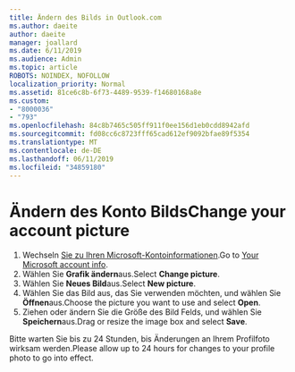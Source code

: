 ```yaml
---
title: Ändern des Bilds in Outlook.com
ms.author: daeite
author: daeite
manager: joallard
ms.date: 6/11/2019
ms.audience: Admin
ms.topic: article
ROBOTS: NOINDEX, NOFOLLOW
localization_priority: Normal
ms.assetid: 81ce6c8b-6f73-4489-9539-f14680168a8e
ms.custom:
- "8000036"
- "793"
ms.openlocfilehash: 84c8b7465c505ff911f0ee156d1eb0cdd8942afd
ms.sourcegitcommit: fd08cc6c8723fff65cad612ef9092bfae89f5354
ms.translationtype: MT
ms.contentlocale: de-DE
ms.lasthandoff: 06/11/2019
ms.locfileid: "34859180"
---
```

# <a name="change-your-account-picture"></a><span data-ttu-id="6b733-102">Ändern des Konto Bilds</span><span class="sxs-lookup"><span data-stu-id="6b733-102">Change your account picture</span></span>

1. <span data-ttu-id="6b733-103">Wechseln [Sie zu Ihren Microsoft-Kontoinformationen](https://go.microsoft.com/fwlink/p/?linkid=860841).</span><span class="sxs-lookup"><span data-stu-id="6b733-103">Go to [Your Microsoft account info](https://go.microsoft.com/fwlink/p/?linkid=860841).</span></span>
2. <span data-ttu-id="6b733-104">Wählen Sie **Grafik ändern**aus.</span><span class="sxs-lookup"><span data-stu-id="6b733-104">Select **Change picture**.</span></span>
3. <span data-ttu-id="6b733-105">Wählen Sie **Neues Bild**aus.</span><span class="sxs-lookup"><span data-stu-id="6b733-105">Select **New picture**.</span></span>
4. <span data-ttu-id="6b733-106">Wählen Sie das Bild aus, das Sie verwenden möchten, und wählen Sie **Öffnen**aus.</span><span class="sxs-lookup"><span data-stu-id="6b733-106">Choose the picture you want to use and select **Open**.</span></span>
5. <span data-ttu-id="6b733-107">Ziehen oder ändern Sie die Größe des Bild Felds, und wählen Sie **Speichern**aus.</span><span class="sxs-lookup"><span data-stu-id="6b733-107">Drag or resize the image box and select **Save**.</span></span>

<span data-ttu-id="6b733-108">Bitte warten Sie bis zu 24 Stunden, bis Änderungen an Ihrem Profilfoto wirksam werden.</span><span class="sxs-lookup"><span data-stu-id="6b733-108">Please allow up to 24 hours for changes to your profile photo to go into effect.</span></span>